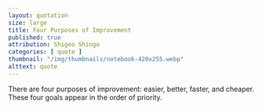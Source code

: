 ```yaml
---
layout: quotation
size: large
title: Four Purposes of Improvement
published: true
attribution: Shigeo Shingo
categories: [ quote ]
thumbnail: "/img/thumbnails/notebook-420x255.webp"
alttext: quote
---
```


There are four purposes of improvement: easier, better, faster, and cheaper. 
These four goals appear in the order of priority.

